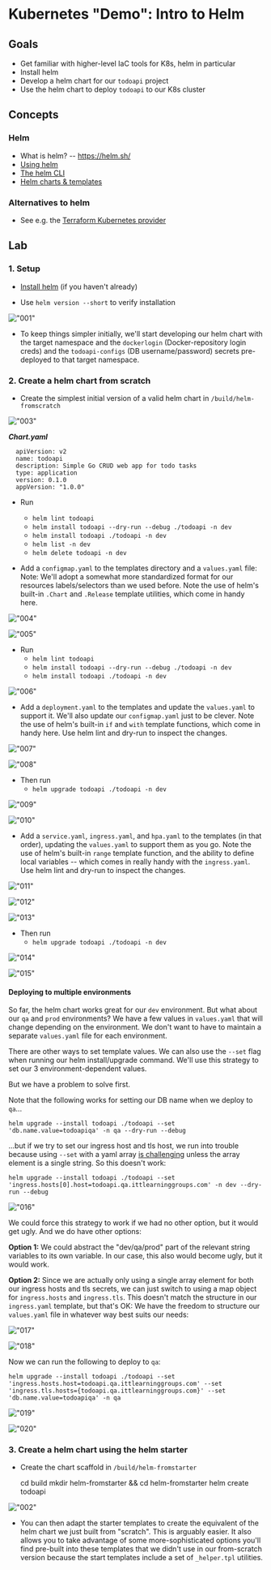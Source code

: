 # Kubernetes "Demo": Intro to Helm

## Goals

* Get familiar with higher-level IaC tools for K8s, helm in particular
* Install helm
* Develop a helm chart for our `todoapi` project
* Use the helm chart to deploy `todoapi` to our K8s cluster

## Concepts

### Helm

* What is helm? -- <https://helm.sh/>
* [Using helm](https://helm.sh/docs/intro/using_helm/)
* [The helm CLI](https://helm.sh/docs/helm/helm/)
* [Helm charts & templates](https://helm.sh/docs/chart_template_guide/getting_started/)

### Alternatives to helm

* See e.g. the [Terraform Kubernetes provider](https://registry.terraform.io/providers/hashicorp/kubernetes/latest/docs)

## Lab

### 1. Setup

* [Install helm](https://helm.sh/docs/intro/install/) (if you haven't already)

* Use `helm version --short` to verify installation

!["001"](img/001.png "001")

* To keep things simpler initially, we'll start developing our helm chart with the target namespace and the `dockerlogin` (Docker-repository login creds) and the `todoapi-configs` (DB username/password) secrets pre-deployed to that target namespace.

### 2. Create a helm chart from scratch

* Create the simplest initial version of a valid helm chart in `/build/helm-fromscratch`

!["003"](img/003.png "003")

  ***Chart.yaml***

      apiVersion: v2
      name: todoapi
      description: Simple Go CRUD web app for todo tasks
      type: application
      version: 0.1.0
      appVersion: "1.0.0"

* Run
  * `helm lint todoapi`
  * `helm install todoapi --dry-run --debug ./todoapi -n dev`
  * `helm install todoapi ./todoapi -n dev`
  * `helm list -n dev`
  * `helm delete todoapi -n dev`

* Add a `configmap.yaml` to the templates directory and a `values.yaml` file:
  Note: We'll adopt a somewhat more standardized format for our resources labels/selectors than we used before.
  Note the use of helm's built-in `.Chart` and `.Release` template utilities, which come in handy here.

!["004"](img/004.png "004")

!["005"](img/005.png "005")

* Run
  * `helm lint todoapi`
  * `helm install todoapi --dry-run --debug ./todoapi -n dev`
  * `helm install todoapi ./todoapi -n dev`

!["006"](img/006.png "006")

* Add a `deployment.yaml` to the templates and update the `values.yaml` to support it. We'll also update our `configmap.yaml` just to be clever.
  Note the use of helm's built-in `if` and `with` template functions, which come in handy here.
  Use helm lint and dry-run to inspect the changes.

!["007"](img/007.png "007")

!["008"](img/008.png "008")

* Then run
  * `helm upgrade todoapi ./todoapi -n dev`

!["009"](img/009.png "009")

!["010"](img/010.png "010")

* Add a `service.yaml`, `ingress.yaml`, and `hpa.yaml` to the templates (in that order), updating the `values.yaml` to support them as you go.
  Note the use of helm's built-in `range` template function, and the ability to define local variables -- which comes in really handy with the `ingress.yaml`.
  Use helm lint and dry-run to inspect the changes.

!["011"](img/011.png "011")

!["012"](img/012.png "012")

!["013"](img/013.png "013")

* Then run
  * `helm upgrade todoapi ./todoapi -n dev`

!["014"](img/014.png "014")

!["015"](img/015.png "015")

#### Deploying to multiple environments

So far, the helm chart works great for our `dev` environment. But what about our `qa` and `prod` environments?
We have a few values in `values.yaml` that will change depending on the environment. We don't want to have to maintain a separate `values.yaml` file for each environment.

There are other ways to set template values. We can also use the `--set` flag when running our helm install/upgrade command.
We'll use this strategy to set our 3 environment-dependent values.

But we have a problem to solve first.

Note that the following works for setting our DB name when we deploy to `qa`...

    helm upgrade --install todoapi ./todoapi --set 'db.name.value=todoapiqa' -n qa --dry-run --debug

...but if we try to set our ingress host and tls host, we run into trouble because using `--set` with a yaml array [is challenging](https://itnext.io/helm-chart-install-advanced-usage-of-the-set-argument-3e214b69c87a) unless the array element is a single string.
So this doesn't work:

    helm upgrade --install todoapi ./todoapi --set 'ingress.hosts[0].host=todoapi.qa.ittlearninggroups.com' -n dev --dry-run --debug

!["016"](img/016.png "016")

We could force this strategy to work if we had no other option, but it would get ugly. And we do have other options:

**Option 1:** We could abstract the "dev/qa/prod" part of the relevant string variables to its own variable. In our case, this also would become ugly, but it would work.

**Option 2:** Since we are actually only using a single array element for both our ingress hosts and tls secrets, we can just switch to using a map object for `ingress.hosts` and `ingress.tls`. This doesn't match the structure in our `ingress.yaml` template, but that's OK: We have the freedom to structure our `values.yaml` file in whatever way best suits our needs:

!["017"](img/017.png "017")

!["018"](img/018.png "018")

Now we can run the following to deploy to `qa`:

    helm upgrade --install todoapi ./todoapi --set 'ingress.hosts.host=todoapi.qa.ittlearninggroups.com' --set 'ingress.tls.hosts={todoapi.qa.ittlearninggroups.com}' --set 'db.name.value=todoapiqa' -n qa

!["019"](img/019.png "019")

!["020"](img/020.png "020")

### 3. Create a helm chart using the helm starter

* Create the chart scaffold in `/build/helm-fromstarter`

    cd build
    mkdir helm-fromstarter && cd helm-fromstarter
    helm create todoapi

!["002"](img/002.png "002")

* You can then adapt the starter templates to create the equivalent of the helm chart we just built from "scratch".
  This is arguably easier.
  It also allows you to take advantage of some more-sophisticated options you'll find pre-built into these templates that we didn't use in our from-scratch version because the start templates include a set of `_helper.tpl` utilities.
